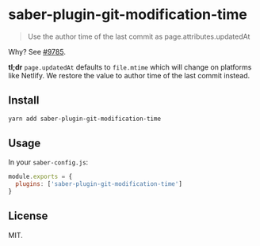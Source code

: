 # saber-plugin-git-modification-time

> Use the author time of the last commit as page.attributes.updatedAt

Why? See [#9785](https://github.com/gatsbyjs/gatsby/issues/9785).

**tl;dr** `page.updatedAt` defaults to `file.mtime` which will change on platforms like Netlify. We restore the value to author time of the last commit instead.

## Install

```bash
yarn add saber-plugin-git-modification-time
```

## Usage

In your `saber-config.js`:

```js
module.exports = {
  plugins: ['saber-plugin-git-modification-time']
}
```

## License

MIT.
